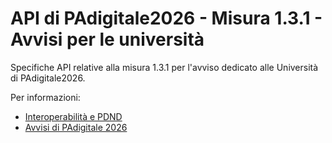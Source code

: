 # API di PAdigitale2026 - Misura 1.3.1 - Avvisi per le università
Specifiche API relative alla misura 1.3.1 per l'avviso dedicato alle Università di PAdigitale2026.

Per informazioni:
* [Interoperabilità e PDND](https://developers.italia.it/it/interoperabilita/)
* [Avvisi di PAdigitale 2026](https://areariservata.padigitale2026.gov.it/Pa_digitale2026_avvisi)
